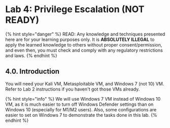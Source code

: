 # Lab 4: Privilege Escalation (NOT READY)

{% hint style="danger" %}
READ: Any knowledge and techniques presented here are for your learning purposes only. It is **ABSOLUTELY ILLEGAL** to apply the learned knowledge to others without proper consent/permission, and even then, you must check and comply with any regulatory restrictions and laws.
{% endhint %}

## 4.0. Introduction

You will need your Kali VM, Metasploitable VM, and Windows 7 (not 10) VM. Refer to Lab 2 instructions if you haven't got those VMs already.

{% hint style="info" %}
We will use Windows 7 VM instead of Windows 10 VM, as it is much easier to turn off Windows Defender settings than on Windows 10 (especially for M1/M2 users). Also, some configurations are easier to set on Windows 7 to demonstrate the tasks done in this lab.
{% endhint %}













